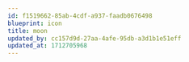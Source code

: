 ```yaml
---
id: f1519662-85ab-4cdf-a937-faadb0676498
blueprint: icon
title: moon
updated_by: cc157d9d-27aa-4afe-95db-a3d1b1e51eff
updated_at: 1712705968
---
```

